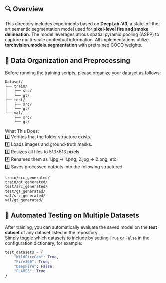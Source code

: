 ## 🔍 Overview
This directory includes experiments based on **DeepLab-V3**, a state-of-the-art semantic segmentation model used for **pixel-level fire and smoke delineation**. The model leverages atrous spatial pyramid pooling (ASPP) to capture multi-scale contextual information. All implementations utilize **torchvision.models.segmentation** with pretrained COCO weights.

## 🧩 Data Organization and Preprocessing
Before running the training scripts, please organize your dataset as follows:

```plaintext
Dataset/
├── train/
│   ├── src/
│   └── gt/
├── test/
│   ├── src/
│   └── gt/
└── val/
    ├── src/
    └── gt/
```

What This Does:\
1️⃣ Verifies that the folder structure exists.\
2️⃣ Loads images and ground-truth masks.\
3️⃣ Resizes all files to 513×513 pixels.\
4️⃣ Renames them as 1.jpg → 1.png, 2.jpg → 2.png, etc.\
5️⃣ Saves processed outputs into the following structure:\

```plaintext
train/src_generated/
train/gt_generated/
test/src_generated/
test/gt_generated/
val/src_generated/
val/gt_generated/
```

## 🧪 Automated Testing on Multiple Datasets

After training, you can automatically evaluate the saved model on the **test subset** of any dataset listed in the repository.  
Simply toggle which datasets to include by setting `True` or `False` in the configuration dictionary, for example:

```python
test_datasets = {
    "WildFireCan": True,
    "Fire360": True,
    "DeepFire": False,
    "FLAME3": True
}
